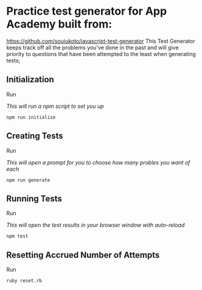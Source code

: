 # Practice test generator for App Academy built from:

https://github.com/souiukoto/javascript-test-generator
This Test Generator keeps track off all the problems you've done in the past and will give priority to questions that have been attempted to the least when generating tests;

## Initialization

Run

_This will run a npm script to set you up_

```
npm run initialize
```

## Creating Tests

Run

_This will open a prompt for you to choose how many probles you want of each_

```
npm run generate
```

## Running Tests

Run

_This will open the test results in your browser window with auto-reload_

```
npm test
```

## Resetting Accrued Number of Attempts

Run

```
ruby reset.rb
```
